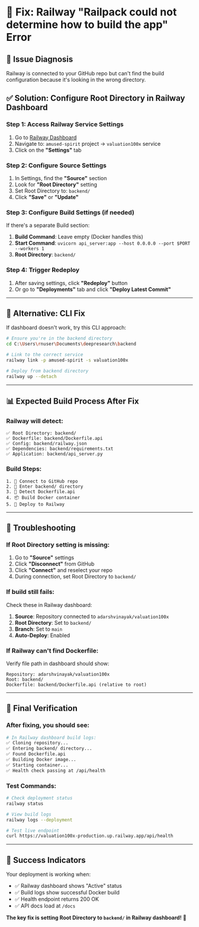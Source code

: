 # 🚀 Fix: Railway "Railpack could not determine how to build the app" Error

## 🎯 **Issue Diagnosis**
Railway is connected to your GitHub repo but can't find the build configuration because it's looking in the wrong directory.

## ✅ **Solution: Configure Root Directory in Railway Dashboard**

### **Step 1: Access Railway Service Settings**
1. Go to [Railway Dashboard](https://railway.app/dashboard)
2. Navigate to: `amused-spirit` project → `valuation100x` service
3. Click on the **"Settings"** tab

### **Step 2: Configure Source Settings**
1. In Settings, find the **"Source"** section
2. Look for **"Root Directory"** setting
3. Set Root Directory to: `backend/`
4. Click **"Save"** or **"Update"**

### **Step 3: Configure Build Settings (if needed)**
If there's a separate Build section:
1. **Build Command**: Leave empty (Docker handles this)
2. **Start Command**: `uvicorn api_server:app --host 0.0.0.0 --port $PORT --workers 1`
3. **Root Directory**: `backend/`

### **Step 4: Trigger Redeploy**
1. After saving settings, click **"Redeploy"** button
2. Or go to **"Deployments"** tab and click **"Deploy Latest Commit"**

---

## 🔧 **Alternative: CLI Fix**

If dashboard doesn't work, try this CLI approach:

```bash
# Ensure you're in the backend directory
cd C:\Users\rnuser\Documents\deepresearch\backend

# Link to the correct service
railway link -p amused-spirit -s valuation100x

# Deploy from backend directory
railway up --detach
```

---

## 📊 **Expected Build Process After Fix**

### **Railway will detect:**
```
✅ Root Directory: backend/
✅ Dockerfile: backend/Dockerfile.api
✅ Config: backend/railway.json
✅ Dependencies: backend/requirements.txt
✅ Application: backend/api_server.py
```

### **Build Steps:**
```
1. 🔗 Connect to GitHub repo
2. 📁 Enter backend/ directory  
3. 🐳 Detect Dockerfile.api
4. 📦 Build Docker container
5. 🚀 Deploy to Railway
```

---

## 🚨 **Troubleshooting**

### **If Root Directory setting is missing:**
1. Go to **"Source"** settings
2. Click **"Disconnect"** from GitHub
3. Click **"Connect"** and reselect your repo
4. During connection, set Root Directory to `backend/`

### **If build still fails:**
Check these in Railway dashboard:
1. **Source**: Repository connected to `adarshvinayak/valuation100x`
2. **Root Directory**: Set to `backend/`
3. **Branch**: Set to `main`
4. **Auto-Deploy**: Enabled

### **If Railway can't find Dockerfile:**
Verify file path in dashboard should show:
```
Repository: adarshvinayak/valuation100x
Root: backend/
Dockerfile: backend/Dockerfile.api (relative to root)
```

---

## 🎯 **Final Verification**

### **After fixing, you should see:**
```bash
# In Railway dashboard build logs:
✅ Cloning repository...
✅ Entering backend/ directory...
✅ Found Dockerfile.api
✅ Building Docker image...
✅ Starting container...
✅ Health check passing at /api/health
```

### **Test Commands:**
```bash
# Check deployment status
railway status

# View build logs
railway logs --deployment

# Test live endpoint
curl https://valuation100x-production.up.railway.app/api/health
```

---

## 🎉 **Success Indicators**

Your deployment is working when:
- ✅ Railway dashboard shows "Active" status
- ✅ Build logs show successful Docker build
- ✅ Health endpoint returns 200 OK
- ✅ API docs load at `/docs`

**The key fix is setting Root Directory to `backend/` in Railway dashboard!** 🎯
